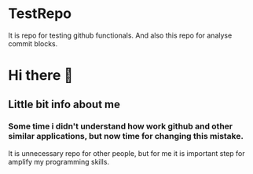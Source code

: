# TestRepo
It is repo for testing github functionals. And also this repo for analyse commit blocks.

# Hi there 🤪
## Little bit info about me
### Some time i didn't understand how work github and other similar applications, but now time for changing this mistake.
It is unnecessary repo for other people, but for me it is important step for amplify my programming skills.
